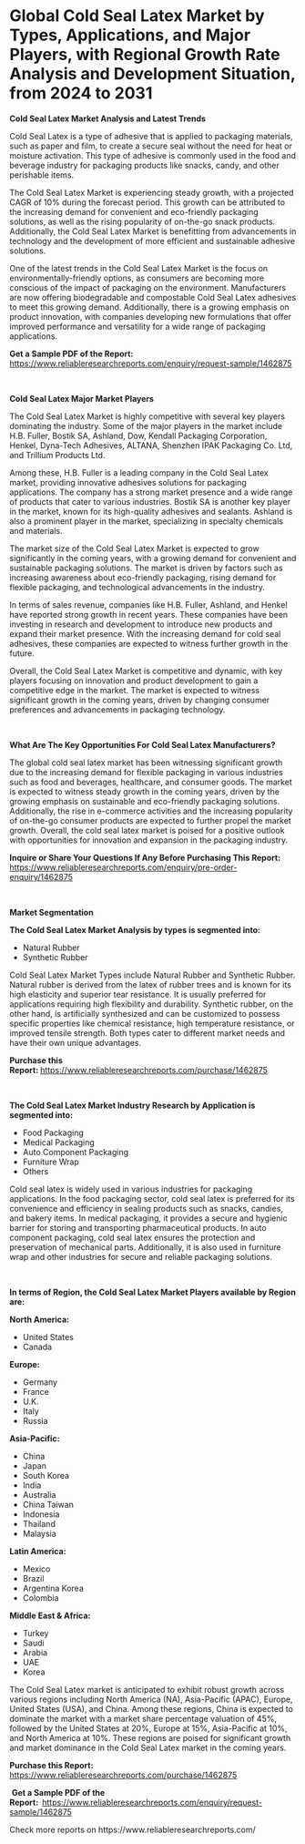 <p><h1>Global Cold Seal Latex Market by Types, Applications, and Major Players, with Regional Growth Rate Analysis and Development Situation, from 2024 to 2031</h1></p><p><strong>Cold Seal Latex Market Analysis and Latest Trends</strong></p>
<p><p>Cold Seal Latex is a type of adhesive that is applied to packaging materials, such as paper and film, to create a secure seal without the need for heat or moisture activation. This type of adhesive is commonly used in the food and beverage industry for packaging products like snacks, candy, and other perishable items.</p><p>The Cold Seal Latex Market is experiencing steady growth, with a projected CAGR of 10% during the forecast period. This growth can be attributed to the increasing demand for convenient and eco-friendly packaging solutions, as well as the rising popularity of on-the-go snack products. Additionally, the Cold Seal Latex Market is benefitting from advancements in technology and the development of more efficient and sustainable adhesive solutions.</p><p>One of the latest trends in the Cold Seal Latex Market is the focus on environmentally-friendly options, as consumers are becoming more conscious of the impact of packaging on the environment. Manufacturers are now offering biodegradable and compostable Cold Seal Latex adhesives to meet this growing demand. Additionally, there is a growing emphasis on product innovation, with companies developing new formulations that offer improved performance and versatility for a wide range of packaging applications.</p></p>
<p><strong>Get a Sample PDF of the Report:&nbsp;</strong> <a href="https://www.reliableresearchreports.com/enquiry/request-sample/1462875">https://www.reliableresearchreports.com/enquiry/request-sample/1462875</a></p>
<p>&nbsp;</p>
<p><strong>Cold Seal Latex Major Market Players</strong></p>
<p><p>The Cold Seal Latex Market is highly competitive with several key players dominating the industry. Some of the major players in the market include H.B. Fuller, Bostik SA, Ashland, Dow, Kendall Packaging Corporation, Henkel, Dyna-Tech Adhesives, ALTANA, Shenzhen IPAK Packaging Co. Ltd, and Trillium Products Ltd.</p><p>Among these, H.B. Fuller is a leading company in the Cold Seal Latex market, providing innovative adhesives solutions for packaging applications. The company has a strong market presence and a wide range of products that cater to various industries. Bostik SA is another key player in the market, known for its high-quality adhesives and sealants. Ashland is also a prominent player in the market, specializing in specialty chemicals and materials.</p><p>The market size of the Cold Seal Latex Market is expected to grow significantly in the coming years, with a growing demand for convenient and sustainable packaging solutions. The market is driven by factors such as increasing awareness about eco-friendly packaging, rising demand for flexible packaging, and technological advancements in the industry.</p><p>In terms of sales revenue, companies like H.B. Fuller, Ashland, and Henkel have reported strong growth in recent years. These companies have been investing in research and development to introduce new products and expand their market presence. With the increasing demand for cold seal adhesives, these companies are expected to witness further growth in the future.</p><p>Overall, the Cold Seal Latex Market is competitive and dynamic, with key players focusing on innovation and product development to gain a competitive edge in the market. The market is expected to witness significant growth in the coming years, driven by changing consumer preferences and advancements in packaging technology.</p></p>
<p>&nbsp;</p>
<p><strong>What Are The Key Opportunities For Cold Seal Latex Manufacturers?</strong></p>
<p><p>The global cold seal latex market has been witnessing significant growth due to the increasing demand for flexible packaging in various industries such as food and beverages, healthcare, and consumer goods. The market is expected to witness steady growth in the coming years, driven by the growing emphasis on sustainable and eco-friendly packaging solutions. Additionally, the rise in e-commerce activities and the increasing popularity of on-the-go consumer products are expected to further propel the market growth. Overall, the cold seal latex market is poised for a positive outlook with opportunities for innovation and expansion in the packaging industry.</p></p>
<p><strong>Inquire or Share Your Questions If Any Before Purchasing This Report:</strong> <a href="https://www.reliableresearchreports.com/enquiry/pre-order-enquiry/1462875">https://www.reliableresearchreports.com/enquiry/pre-order-enquiry/1462875</a></p>
<p>&nbsp;</p>
<p><strong>Market Segmentation</strong></p>
<p><strong>The Cold Seal Latex Market Analysis by types is segmented into:</strong></p>
<p><ul><li>Natural Rubber</li><li>Synthetic Rubber</li></ul></p>
<p><p>Cold Seal Latex Market Types include Natural Rubber and Synthetic Rubber. Natural rubber is derived from the latex of rubber trees and is known for its high elasticity and superior tear resistance. It is usually preferred for applications requiring high flexibility and durability. Synthetic rubber, on the other hand, is artificially synthesized and can be customized to possess specific properties like chemical resistance, high temperature resistance, or improved tensile strength. Both types cater to different market needs and have their own unique advantages.</p></p>
<p><strong>Purchase this Report:&nbsp;</strong><a href="https://www.reliableresearchreports.com/purchase/1462875">https://www.reliableresearchreports.com/purchase/1462875</a></p>
<p>&nbsp;</p>
<p><strong>The Cold Seal Latex Market Industry Research by Application is segmented into:</strong></p>
<p><ul><li>Food Packaging</li><li>Medical Packaging</li><li>Auto Component Packaging</li><li>Furniture Wrap</li><li>Others</li></ul></p>
<p><p>Cold seal latex is widely used in various industries for packaging applications. In the food packaging sector, cold seal latex is preferred for its convenience and efficiency in sealing products such as snacks, candies, and bakery items. In medical packaging, it provides a secure and hygienic barrier for storing and transporting pharmaceutical products. In auto component packaging, cold seal latex ensures the protection and preservation of mechanical parts. Additionally, it is also used in furniture wrap and other industries for secure and reliable packaging solutions.</p></p>
<p>&nbsp;</p>
<p><strong>In terms of Region, the Cold Seal Latex Market Players available by Region are:</strong></p>
<p>
    <p> <strong> North America: </strong>
        <ul>
            <li>United States</li>
            <li>Canada</li>
        </ul>
        </p> 
    <p> <strong> Europe: </strong>
        <ul>
            <li>Germany</li>
            <li>France</li>
            <li>U.K.</li>
            <li>Italy</li>
            <li>Russia</li>
        </ul>
        </p> 
    <p> <strong> Asia-Pacific: </strong>
        <ul>
            <li>China</li>
            <li>Japan</li>
            <li>South Korea</li>
            <li>India</li>
            <li>Australia</li>
            <li>China Taiwan</li>
            <li>Indonesia</li>
            <li>Thailand</li>
            <li>Malaysia</li>
        </ul>
        </p> 
    <p> <strong> Latin America: </strong>
        <ul>
            <li>Mexico</li>
            <li>Brazil</li>
            <li>Argentina Korea</li>
            <li>Colombia</li>
        </ul>
        </p> 
    <p> <strong> Middle East & Africa: </strong>
        <ul>
            <li>Turkey</li>
            <li>Saudi</li>
            <li>Arabia</li>
            <li>UAE</li>
            <li>Korea</li>
        </ul>
    </p>
    </p>
<p><p>The Cold Seal Latex market is anticipated to exhibit robust growth across various regions including North America (NA), Asia-Pacific (APAC), Europe, United States (USA), and China. Among these regions, China is expected to dominate the market with a market share percentage valuation of 45%, followed by the United States at 20%, Europe at 15%, Asia-Pacific at 10%, and North America at 10%. These regions are poised for significant growth and market dominance in the Cold Seal Latex market in the coming years.</p></p>
<p><strong>Purchase this Report: </strong><a href="https://www.reliableresearchreports.com/purchase/1462875">https://www.reliableresearchreports.com/purchase/1462875</a></p>
<p>&nbsp;<strong>Get a Sample PDF of the Report:&nbsp;&nbsp;</strong><a href="https://www.reliableresearchreports.com/enquiry/request-sample/1462875">https://www.reliableresearchreports.com/enquiry/request-sample/1462875</a></p>
<p><strong></strong></p>
<p>Check more reports on https://www.reliableresearchreports.com/</p>